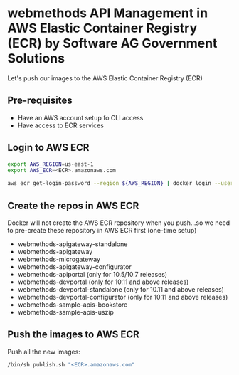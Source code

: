 # webmethods API Management in AWS Elastic Container Registry (ECR) by Software AG Government Solutions 

Let's push our images to the AWS Elastic Container Registry (ECR)

## Pre-requisites

- Have an AWS account setup fo CLI access
- Have access to ECR services

## Login to AWS ECR

```bash
export AWS_REGION=us-east-1
export AWS_ECR=<ECR>.amazonaws.com
```

```bash
aws ecr get-login-password --region ${AWS_REGION} | docker login --username AWS --password-stdin "${AWS_ECR}"
```

## Create the repos in AWS ECR

Docker will not create the AWS ECR repository when you push...so we need to pre-create these repository in AWS ECR first (one-time setup)

- webmethods-apigateway-standalone
- webmethods-apigateway
- webmethods-microgateway
- webmethods-apigateway-configurator
- webmethods-apiportal (only for 10.5/10.7 releases)
- webmethods-devportal (only for 10.11 and above releases)
- webmethods-devportal-standalone (only for 10.11 and above releases)
- webmethods-devportal-configurator (only for 10.11 and above releases)
- webmethods-sample-apis-bookstore
- webmethods-sample-apis-uszip

## Push the images to AWS ECR

Push all the new images:

```bash
/bin/sh publish.sh "<ECR>.amazonaws.com"
```